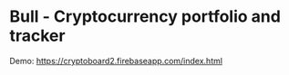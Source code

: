 # Bull - Cryptocurrency portfolio and tracker

Demo: https://cryptoboard2.firebaseapp.com/index.html
